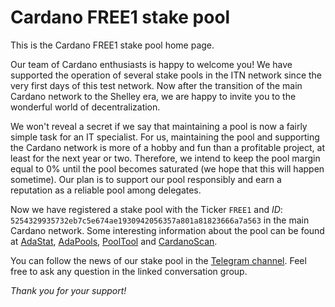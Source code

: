# Cardano FREE1 stake pool

This is the Cardano FREE1 stake pool home page.

Our team of Cardano enthusiasts is happy to welcome you! We have supported the operation of several
stake pools in the ITN network since the very first days of this test network. Now after the
transition of the main Cardano network to the Shelley era, we are happy to invite you to the
wonderful world of decentralization.

We won't reveal a secret if we say that maintaining a pool is now a fairly simple task for an IT
specialist. For us, maintaining the pool and supporting the Cardano network is more of a hobby and
fun than a profitable project, at least for the next year or two. Therefore, we intend to keep the
pool margin equal to 0% until the pool becomes saturated (we hope that this will happen
sometime). Our plan is to support our pool responsibly and earn a reputation as a reliable pool
among delegates.

Now we have registered a stake pool with the Ticker `FREE1` and *ID*:
`5254329935732eb7c5e674ae1930942056357a801a81823666a7a563` in the main Cardano network.
Some interesting information about the pool can be found at
[AdaStat](https://adastat.net/pools/5254329935732eb7c5e674ae1930942056357a801a81823666a7a563),
[AdaPools](https://adapools.org/pool/5254329935732eb7c5e674ae1930942056357a801a81823666a7a563),
[PoolTool](https://pooltool.io/pool/5254329935732eb7c5e674ae1930942056357a801a81823666a7a563) and
[CardanoScan](https://cardanoscan.io/pool/5254329935732eb7c5e674ae1930942056357a801a81823666a7a563).

You can follow the news of our stake pool in the [Telegram channel](https://t.me/CardanoFreeStakePool).
Feel free to ask any question in the linked conversation group.

*Thank you for your support!*
